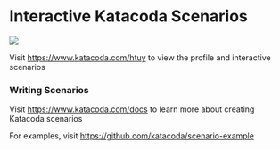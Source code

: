 # Interactive Katacoda Scenarios

[![](http://shields.katacoda.com/katacoda/htuy/count.svg)](https://www.katacoda.com/htuy "Get your profile on Katacoda.com")

Visit https://www.katacoda.com/htuy to view the profile and interactive scenarios

### Writing Scenarios
Visit https://www.katacoda.com/docs to learn more about creating Katacoda scenarios

For examples, visit https://github.com/katacoda/scenario-example
